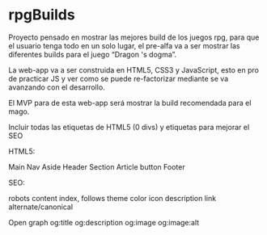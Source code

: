 # rpgBuilds

Proyecto pensado en mostrar las mejores build de los juegos rpg, para que el usuario tenga todo en un solo lugar, el pre-alfa va a ser mostrar las diferentes builds para el juego “Dragon 's dogma”.

La web-app va a ser construida en HTML5, CSS3 y JavaScript, esto en pro de practicar JS y ver como se puede re-factorizar mediante se va avanzando con el desarrollo.

El MVP para de esta web-app será mostrar la build recomendada para el mago.

Incluir todas las etiquetas de HTML5 (0 divs) y etiquetas para mejorar el SEO

HTML5:

Main
Nav
Aside
Header
Section
Article
button
Footer

SEO:

robots content index, follows
theme color
icon
description
link alternate/canonical

Open graph
og:title
og:description
og:image
og:image:alt

